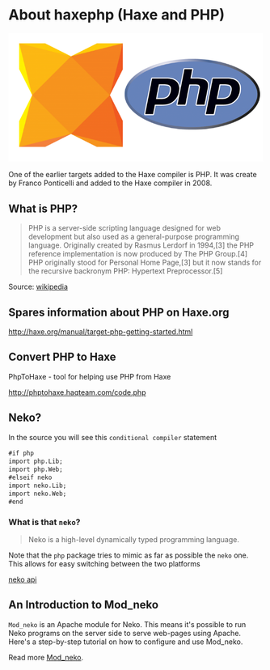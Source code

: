 # About haxephp (Haxe and PHP)

![Haxe logo](../img/haxe_php_logos.png)

One of the earlier targets added to the Haxe compiler is PHP.
It was create by Franco Ponticelli and added to the Haxe compiler in 2008.

## What is PHP?

> PHP is a server-side scripting language designed for web development but also used as a general-purpose programming language. Originally created by Rasmus Lerdorf in 1994,[3] the PHP reference implementation is now produced by The PHP Group.[4] PHP originally stood for Personal Home Page,[3] but it now stands for the recursive backronym PHP: Hypertext Preprocessor.[5]

Source: [wikipedia](https://en.wikipedia.org/wiki/PHP)

## Spares information about PHP on Haxe.org

<http://haxe.org/manual/target-php-getting-started.html>

## Convert PHP to Haxe

PhpToHaxe - tool for helping use PHP from Haxe

<http://phptohaxe.haqteam.com/code.php>

## Neko?

In the source you will see this `conditional compiler` statement

```
#if php
import php.Lib;
import php.Web;
#elseif neko
import neko.Lib;
import neko.Web;
#end
```

### What is that `neko`?

> Neko is a high-level dynamically typed programming language.

Note that the `php` package tries to mimic as far as possible the `neko` one. This allows for easy switching between the two platforms

[neko api](http://api.haxe.org/neko/)

## An Introduction to Mod_neko

`Mod_neko` is an Apache module for Neko. This means it's possible to run Neko programs on the server side to serve web-pages using Apache. Here's a step-by-step tutorial on how to configure and use Mod_neko.

Read more [Mod_neko](http://nekovm.org/doc/mod_neko).
